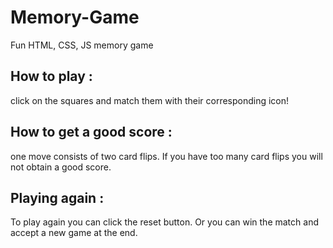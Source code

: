 # Memory-Game
Fun HTML, CSS, JS memory game

## How to play :
click on the squares and match them with their corresponding icon!

## How to get a good score :
one move consists of two card flips.
If you have too many card flips you will not obtain a good score.

## Playing again :
To play again you can click the reset button.
Or you can win the match and accept a new game at the end.
